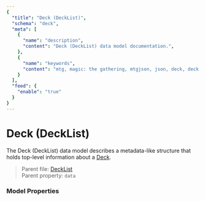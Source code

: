 ```yaml
---
{
  "title": "Deck (DeckList)",
  "schema": "deck",
  "meta": [
    {
      "name": "description",
      "content": "Deck (DeckList) data model documentation.",
    },
    {
      "name": "keywords",
      "content": "mtg, magic: the gathering, mtgjson, json, deck, deck (decklist)",
    }
  ],
  "feed": {
    "enable": "true"
  }
}
---
```


# Deck (DeckList)

The Deck (DeckList) data model describes a metadata-like structure that holds top-level information about a [Deck](../deck/).

> Parent file: <span class="code-wrap">[DeckList](../../api/v5/DeckList.json.zip)</span>  
> Parent property: `data`

### Model Properties

<Documentation/>
